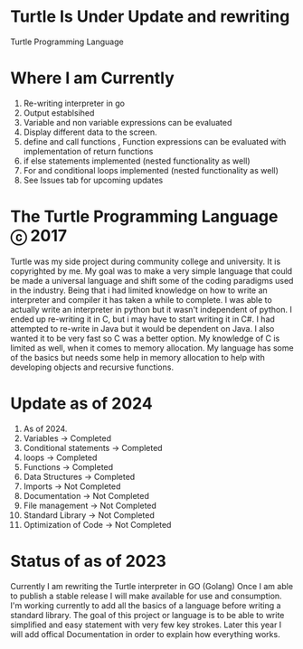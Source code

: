 # Turtle Is Under Update and rewriting
Turtle Programming Language
# Where I am Currently
1. Re-writing interpreter in go
2. Output establsihed
3. Variable and non variable expressions can be evaluated
4. Display different data to the screen.
5. define and call functions , Function expressions can be evaluated with implementation of return functions 
6. if else statements implemented (nested functionality as well)
7. For and conditional loops implemented (nested functionality as well) 
8. See Issues tab for upcoming updates


# The Turtle Programming Language ⓒ 2017
Turtle was my side project during community college and university. 
It is copyrighted by me. My goal was to make a very simple language
that could be made a universal language and shift some of the coding paradigms
used in the industry. Being that i had limited knowledge on how to write an interpreter 
and compiler it has taken a while to complete. I was able to actually write an interpreter in python 
but it wasn't independent of python. I ended up re-writing it in C, but i may have to start writing it in C#.
I had attempted to re-write in Java but it would be dependent on Java. I also wanted it to be very fast so C was a better option.
My knowledge of C is limited as well, when it comes to memory allocation. My language has some of the basics but needs some help in
memory allocation to help with developing objects and recursive functions.

# Update as of 2024
1. As of 2024.
2. Variables  -> Completed
3. Conditional statements -> Completed
4. loops -> Completed
5. Functions -> Completed
6. Data Structures -> Completed
7. Imports -> Not Completed
8. Documentation -> Not Completed
9. File management ->  Not Completed
10. Standard Library -> Not Completed
11. Optimization of Code -> Not Completed




# Status of as of 2023
Currently I am rewriting the Turtle interpreter in GO (Golang)
Once I am able to publish a stable release I will make available for use and consumption.
I'm working currently to add all the basics of a language before writing a standard library.
The goal of this project or language is to be able to write simplified and easy statement with very
few key strokes. Later this year I will add offical Documentation in order to explain how everything works.
